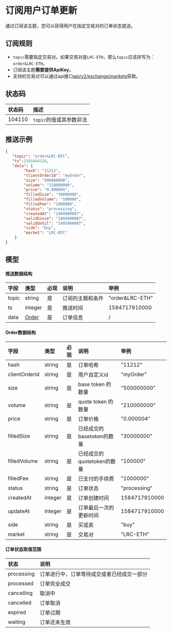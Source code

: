 # 订阅用户订单更新


通过订阅该主题，您可以获得用户在指定交易对的订单状态提送。

## 订阅规则
- `topic`需要指定交易对。如果交易对是`LRC-ETH`，那么`topic`应该拼写为：`order&LRC-ETH`。
- 订阅该主题**需要提供ApiKey**。
- 支持的交易对可以通过api接口[api/v2/exchange/markets](../dex_apis/getMarkets.md)获取。

## 状态码

| 状态码 |                描述                 |
| :---- | :--------------------------------- |
| 104110 | `topic`的值或其参数非法|

## 推送示例

```json
{
   "topic": "order&LRC-BTC",
   "ts":1565844328,
   "data": {
        "hash": "11212",
        "clientOrderId": "myOrder",
        "size": "500000000",
        "volume": "210000000",
        "price": "0.000004",
        "filledSize": "30000000",
        "filledVolume": "100000",
        "filledFee": "1000000",
        "status": "processing",
        "createdAt": "1494900087",
        "validSince": "1494900087",
        "validUntil": "1495900087",
        "side": "buy",
        "market": "LRC-BTC"
    }
}
```

## 模型

#### 推送数据结构

| 字段  |      类型       | 必现 |       说明       |      举例       |
| :--- | :------------- | :------ | :-------------- | :------------- |
| topic |     string      |    是    | 订阅的主题和条件 | "order&LRC-ETH" |
|  ts   |     integer     |    是    |     推送时间     |  1584717910000  |
| data  | [Order](#order) |    是    |     订单信息     |        /        |

#### <span id="order">Order数据结构</span>

|     字段      |  类型   | 必现 |            说明            |     举例      |
| :----------- | :----- | :------ | :------------------------ | :----------- |
|     hash      | string  |    是    |          订单哈希          |    "11212"    |
| clientOrderId | string  |    是    |        用户自定义id        |   "myOrder"   |
|     size      | string  |    是    |     base token 的数量      |  "500000000"  |
|    volume     | string  |    是    |     quote token 的数量     |  "210000000"  |
|     price     | string  |    是    |          订单价格          |  "0.000004"   |
|  filledSize   | string  |    是    | 已经成交的basetoken的数量  |  "30000000"   |
| filledVolume  | string  |    是    | 已经成交的quotetoken的数量 |   "100000"    |
|   filledFee   | string  |    是    |       已支付的手续费       |   "1000000"   |
|    status     | string  |    是    |          订单状态          | "processing"  |
|   createdAt   | integer |    是    |        订单创建时间        | 1584717910000 |
|   updateAt    | integer |    是    |   订单最后一次的更新时间   | 1584717910000 |
|     side      | string  |    是    |           买或卖           |     "buy"     |
|    market     | string  |    是    |            交易对            |   "LRC-ETH"   |

#### 订单状态取值范围

|    状态    |                    说明                    |
| :-------- | :---------------------------------------- |
| processing | 订单进行中，订单等待成交或者已经成交一部分 |
| processed  |                订单完全成交                |
| cancelling |                   取消中                   |
| cancelled  |                  订单取消                  |
|  expired   |                  订单过期                  |
|  waiting   |                订单还未生效                |

